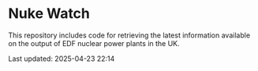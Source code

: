 # Nuke Watch

This repository includes code for retrieving the latest information available on the output of EDF nuclear power plants in the UK.

Last updated: 2025-04-23 22:14